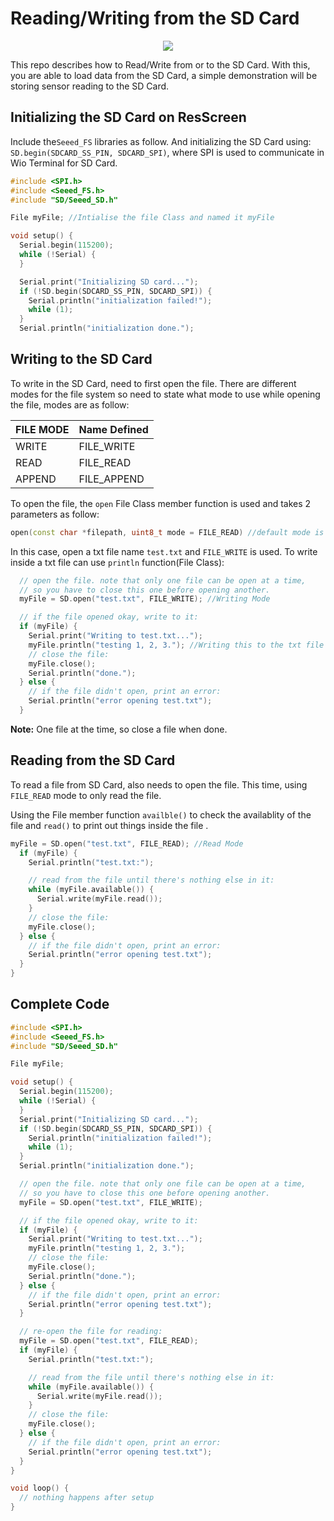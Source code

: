 # Reading/Writing from the SD Card

<div align=center><img src="https://files.seeedstudio.com/wiki/Wio-Terminal/img/Xnip2019-12-16_13-53-10.jpg"/></div>

This repo describes how to Read/Write from or to the SD Card. With this, you are able to load data from the SD Card, a simple demonstration will be storing sensor reading to the SD Card.

## Initializing the SD Card on ResScreen

Include the`Seeed_FS` libraries as follow. And initializing the SD Card using: `SD.begin(SDCARD_SS_PIN, SDCARD_SPI)`, where SPI is used to communicate in Wio Terminal for SD Card.

```cpp
#include <SPI.h>
#include <Seeed_FS.h>
#include "SD/Seeed_SD.h"

File myFile; //Intialise the file Class and named it myFile

void setup() {
  Serial.begin(115200);
  while (!Serial) {
  }

  Serial.print("Initializing SD card...");
  if (!SD.begin(SDCARD_SS_PIN, SDCARD_SPI)) {
    Serial.println("initialization failed!");
    while (1);
  }
  Serial.println("initialization done.");
```

## Writing to the SD Card

To write in the SD Card, need to first open the file. There are different modes for the file system so need to state what mode to use while opening the file, modes are as follow:

| FILE MODE | Name Defined |
|-----------|--------------|
| WRITE     | FILE_WRITE   |
| READ      | FILE_READ    |
| APPEND    | FILE_APPEND  |

To open the file, the `open` File Class member function is used and takes 2 parameters as follow:

```cpp
open(const char *filepath, uint8_t mode = FILE_READ) //default mode is READ
```

In this case, open a txt file name `test.txt` and `FILE_WRITE` is used. To write inside a txt file can use `println` function(File Class):

```cpp
  // open the file. note that only one file can be open at a time,
  // so you have to close this one before opening another.
  myFile = SD.open("test.txt", FILE_WRITE); //Writing Mode

  // if the file opened okay, write to it:
  if (myFile) {
    Serial.print("Writing to test.txt...");
    myFile.println("testing 1, 2, 3."); //Writing this to the txt file
    // close the file:
    myFile.close();
    Serial.println("done.");
  } else {
    // if the file didn't open, print an error:
    Serial.println("error opening test.txt");
  }
```

**Note:** One file at the time, so close a file when done.

## Reading from the SD Card

To read a file from SD Card, also needs to open the file. This time, using `FILE_READ` mode to only read the file. 

Using the File member function `availble()` to check the availablity of the file and `read()` to print out things inside the file .

```cpp
myFile = SD.open("test.txt", FILE_READ); //Read Mode
  if (myFile) {
    Serial.println("test.txt:");

    // read from the file until there's nothing else in it:
    while (myFile.available()) {
      Serial.write(myFile.read());
    }
    // close the file:
    myFile.close();
  } else {
    // if the file didn't open, print an error:
    Serial.println("error opening test.txt");
  }
}
```

## Complete Code

```cpp
#include <SPI.h>
#include <Seeed_FS.h>
#include "SD/Seeed_SD.h"

File myFile;

void setup() {
  Serial.begin(115200);
  while (!Serial) {
  }
  Serial.print("Initializing SD card...");
  if (!SD.begin(SDCARD_SS_PIN, SDCARD_SPI)) {
    Serial.println("initialization failed!");
    while (1);
  }
  Serial.println("initialization done.");

  // open the file. note that only one file can be open at a time,
  // so you have to close this one before opening another.
  myFile = SD.open("test.txt", FILE_WRITE);

  // if the file opened okay, write to it:
  if (myFile) {
    Serial.print("Writing to test.txt...");
    myFile.println("testing 1, 2, 3.");
    // close the file:
    myFile.close();
    Serial.println("done.");
  } else {
    // if the file didn't open, print an error:
    Serial.println("error opening test.txt");
  }

  // re-open the file for reading:
  myFile = SD.open("test.txt", FILE_READ);
  if (myFile) {
    Serial.println("test.txt:");

    // read from the file until there's nothing else in it:
    while (myFile.available()) {
      Serial.write(myFile.read());
    }
    // close the file:
    myFile.close();
  } else {
    // if the file didn't open, print an error:
    Serial.println("error opening test.txt");
  }
}

void loop() {
  // nothing happens after setup
}
```
